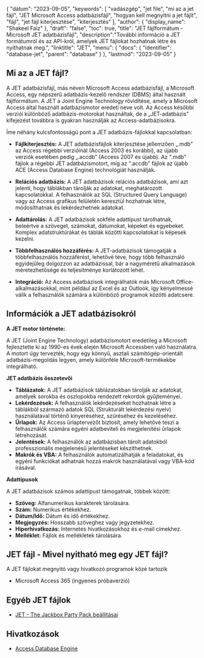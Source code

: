 {
"dátum": "2023-09-05",
  "keywords": [
"vadászgép",
"jet file",
"mi az a jet fájl",
"JET Microsoft Access adatbázisfájl",
"hogyan kell megnyitni a jet fájlt",
"fájl",
"jet fájl kiterjesztése",
"kiterjesztés"
],
  "author": {
"display_name": "Shakeel Faiz"
},
"draft": "false",
"toc": true,
"title": "JET fájlformátum - Microsoft JET adatbázisfájl",
  "description":"További információ a JET formátumról és az API-król, amelyek JET fájlokat hozhatnak létre és nyithatnak meg.",
  "linktitle": "JET",
  "menu": {
    "docs": {
      "identifier": "database-jet",
      "parent": "database"
}
},
"lastmod": "2023-09-05"
}

## Mi az a JET fájl?

A JET adatbázisfájl, más néven Microsoft Access adatbázisfájl, a Microsoft Access, egy népszerű adatbázis-kezelő rendszer (DBMS) által használt fájlformátum. A JET a Joint Engine Technology rövidítése, amely a Microsoft Access által használt adatbázismotor eredeti neve volt. Az Access későbbi verziói különböző adatbázis-motorokat használtak, de a „JET-adatbázis” kifejezést továbbra is gyakran használják az Access-adatbázisokra.

Íme néhány kulcsfontosságú pont a JET adatbázis-fájlokkal kapcsolatban:

- **Fájlkiterjesztés:** A JET adatbázisfájlok kiterjesztése jellemzően „.mdb” az Access régebbi verzióinál (Access 2003 és korábbi), az újabb verziók esetében pedig „.accdb” (Access 2007 és újabb). Az ".mdb" fájlok a régebbi JET adatbázismotort, míg az ".accdb" fájlok az újabb ACE (Access Database Engine) technológiát használják.

- **Relációs adatbázis:** A JET adatbázisok relációs adatbázisok, ami azt jelenti, hogy táblákban tárolják az adatokat, meghatározott kapcsolatokkal. A felhasználók az SQL (Structured Query Language) vagy az Access grafikus felületén keresztül hozhatnak létre, módosíthatnak és lekérdezhetnek adatokat.

- **Adattárolás:** A JET adatbázisok sokféle adattípust tárolhatnak, beleértve a szöveget, számokat, dátumokat, képeket és egyebeket. Komplex adatstruktúrákat és táblák közötti kapcsolatokat is képesek kezelni.

- **Többfelhasználós hozzáférés:** A JET-adatbázisok támogatják a többfelhasználós hozzáférést, lehetővé téve, hogy több felhasználó egyidejűleg dolgozzon az adatbázissal, bár a nagyméretű alkalmazások méretezhetősége és teljesítménye korlátozott lehet.

- **Integráció:** Az Access adatbázisok integrálhatók más Microsoft Office-alkalmazásokkal, mint például az Excel és az Outlook, így kényelmessé válik a felhasználók számára a különböző programok közötti adatcsere.

## Információk a JET adatbázisokról

**A JET motor története:**

A JET (Joint Engine Technology) adatbázismotort eredetileg a Microsoft fejlesztette ki az 1990-es évek elején Microsoft Accessben való használatra. A motort úgy tervezték, hogy egy könnyű, asztali számítógép-orientált adatbázis-megoldás legyen, amely különféle Microsoft-termékekbe integrálható.

**JET adatbázis összetevői**

- **Táblázatok:** A JET adatbázisok táblázatokban tárolják az adatokat, amelyek sorokba és oszlopokba rendezett rekordok gyűjteményei.
- **Lekérdezések:** A felhasználók lekérdezéseket hozhatnak létre a táblákból származó adatok SQL (Strukturált lekérdezési nyelv) használatával történő kinyeréséhez, szűréséhez és kezeléséhez.
- **Űrlapok:** Az Access űrlaptervezőt biztosít, amely lehetővé teszi a felhasználók számára egyéni adatbeviteli és megjelenítési űrlapok létrehozását.
- **Jelentések:** A felhasználók az adatbázisban tárolt adatokból professzionális megjelenésű jelentéseket készíthetnek.
- **Makrók és VBA:** A felhasználók automatizálhatják a feladatokat, és egyéni funkciókat adhatnak hozzá makrók használatával vagy VBA-kód írásával.

**Adattípusok**

A JET adatbázisok számos adattípust támogatnak, többek között:

- **Szöveg:** Alfanumerikus karakterek tárolására.
- **Szám:** Numerikus értékekhez.
- **Dátum/Idő:** Dátum és idő értékekhez.
- **Megjegyzés:** Hosszabb szöveghez vagy jegyzetekhez.
- **Hiperhivatkozás:** Internetes hivatkozásokhoz és e-mail címekhez.
- **Melléklet:** Fájlok és mellékletek tárolására.

## JET fájl - Mivel nyitható meg egy JET fájl?

A JET fájlokat megnyitó vagy hivatkozó programok közé tartozik

- Microsoft Access 365 (ingyenes próbaverzió)

## Egyéb JET fájlok

- [JET - The Jackbox Party Pack beállításai](/hu/settings/jet/)


## Hivatkozások
* [Access Database Engine](https://en.wikipedia.org/wiki/Access_Database_Engine)

